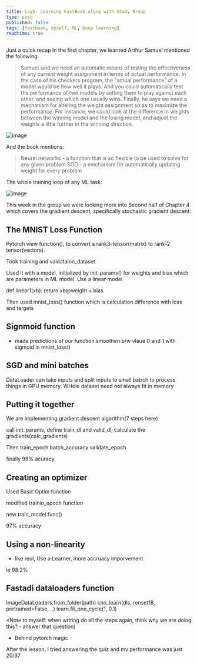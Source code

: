```yaml
---
title: Log5- Learning FastBook along with Study Group
type: post
published: false
tags: [fastbook, myself, ML, Deep learning]
readtime: true
---
```


Just a quick recap In the first chapter, we learned Arthur Samuel mentioned the following:

> Samuel said we need an automatic means of testing the effectiveness of any current 
> weight assignment in terms of actual performance. In the case of his checkers program,
> the "actual performance" of a model would be how well it plays. And you could 
> automatically test the performance of two models by setting them to play against each other,
> and seeing which one usually wins.
> Finally, he says we need a mechanism for altering the weight assignment so as to maximize the performance.
> For instance, we could look at the difference in weights between the winning model and the losing model,
> and adjust the weights a little further in the winning direction.

![image](https://user-images.githubusercontent.com/24592806/125390450-89cbe880-e3c0-11eb-9cc6-894d8917a345.png)

And the book mentions:

> Neural networks - a function that is so flexible to be used to solve for any given problem
> SGD - a mechanism for automatically updating weight for every problem

The whole training loop of any ML task:

![image](https://user-images.githubusercontent.com/24592806/125390478-951f1400-e3c0-11eb-88c3-d0d15d1de9dc.png)

This week in the group we were looking more into Second half of Chapter 4 which covers the gradient descent,
specifically stochastic gradient descent:

## The MNIST Loss Function

Pytorch view function(), to convert a rank3-tensor(matrix) to rank-2 tensor(vectors).

Took training and valdataion_dataset

Used it with a model, initialized by init_params() for weights and bias which are parameters in ML model. Use a linear model

def linear1(xb):
  return xb@weight + bias

Then used mnist_loss() function which is calculation difference with loss and targets

## Signmoid function

- made predictions of our function smoothen b/w vlaue 0 and 1 with sigmoid in mnist_loss()

## SGD and mini batches

DataLoader can take inputs and split inputs to small batrch to process things in GPU memory. WHole dataset need not always fit in memory

## Putting it together

We are implementing gradient descent algorithm(7 steps here)

call init_params, define train_dl and valid_dl, calculate the gradients(calc_gradients)

Then train_epoch
batch_accuracy
validate_epoch

finally 96% acuracy

## Creating an optimizer

Used Basic Optim function

modified trainin_epoch function

new train_model func()

97% accuracy

## Using a non-linearity

- like reul, Use a Learner, more accruacy imporvement

ie 98.2%

## Fastadi dataloaders function

ImageDataLoaders.from_folder(path)
cnn_learn(dls, renset18, pretrained=False, ..)
learn.fit_one_cycle(1, 0.1)


<Note to myself: when writing do all the steps again, think why we are doing this? - answer that question)


- Behind pytorch magic

After the lesson, I tried answering the quiz and my performance was just 20/37



